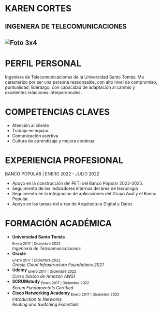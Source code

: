 # KAREN CORTES
****INGENIERA DE TELECOMUNICACIONES****
--
![Foto 3x4](https://user-images.githubusercontent.com/126521214/222595785-9bfe6b01-4124-4856-9341-2784064cf529.jpg)
---------------------------------------------
# PERFIL PERSONAL
Ingeniera de Telecomunicaciones de la Universidad Santo Tomás.
  Me caracterizo por ser una persona responsable, con alto nivel de compromiso, puntualidad, liderazgo, con capacidad de adaptación al cambio y excelentes relaciones    interpersonales. 
# COMPETENCIAS CLAVES
* Atención al cliente
* Trabajo en equipo
* Comunicación asertiva
* Cultura de aprendizaje y mejora continua
# EXPERIENCIA PROFESIONAL
  BANCO POPULAR | ENERO 2022 - JULIO 2022
  * Apoyo en la construcción del PETI del Banco Popular 2022-2025.
  * Seguimiento de los indicadores internos del área de tecnología
  * Seguimiento en la integración de aplicaciones del Grupo Aval y el Banco Popular.
  * Apoyo en las tareas del a´rea de Arquitectura Digital y Datos
# FORMACIÓN ACADÉMICA
  * **Universidad Santo Tomás**  
   <sub>Enero 2017 | Diciembre 2022 </sub>  
   *Ingeniería de Telecomunicaciones*
  * **Oracle**  
  <sub>Enero 2017 | Diciembre 2022 </sub>  
  *Oracle Cloud Infrastructure Foundations 2021*  
  * **Udemy** 
  <sub>Enero 2017 | Diciembre 2022 </sub>  
  *Curso básico de Amazon AWS1*  
  *  **SCRUMstudy**
  <sub>Enero 2017 | Diciembre 2022 </sub>  
  *Scrum Fundamentals Certified* 
  *   **Cisco Networking Academy**
  <sub>Enero 2017 | Diciembre 2022 </sub>  
  *Introduction to Networks*  
  *Routing and Switching Essentials* 


  
